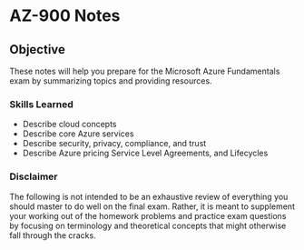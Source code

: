 # AZ-900 Notes

## Objective

These notes will help you prepare for the Microsoft Azure Fundamentals exam by summarizing topics and providing resources.

### Skills Learned

- Describe cloud concepts 
- Describe core Azure services 
- Describe security, privacy, compliance, and trust 
- Describe Azure pricing Service Level Agreements, and Lifecycles 

### Disclaimer

The following is not intended to be an exhaustive review of everything you
should master to do well on the final exam. Rather, it is meant to supplement your working
out of the homework problems and practice exam questions by focusing on terminology
and theoretical concepts that might otherwise fall through the cracks.

